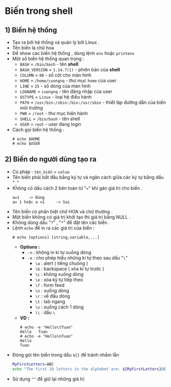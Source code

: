 # Biến trong shell
## **1) Biến hệ thống**
- Tạo ra bởi hệ thống và quản lý bởi Linux .
- Tên biến là chữ hoa
- Để show các biến hệ thống , dùng lệnh `env` hoặc `printenv`
- Một số biến hệ thống quan trọng :
    - `BASH` = `/bin/bash` - tên **shell**
    - `BASH_VERSION` = `1.14.7(1)` - phiên bản của **shell**
    - `COLUMN` = `80` - số cột cho màn hình
    - `HOME` = `/home/cuongnq` - thư mục `home` của user
    - `LINE` = `25` - số dòng của màn hình
    - `LOGNAME` = `cuongnq` - tên đăng nhập của user
    - `OSTYPE` = `Linux` - loại hệ điều hành
    - `PATH` = `/usr/bin:/sbin:/bin:/usr/sbin` - thiết lập đường dẫn của biến môi trường
    - `PWD` = `/root` - thư mục hiện hành
    - `SHELL` = `/bin/bash` - tên shell
    - `USER` = `root` - user đang login
- Cách gọi biến hệ thống :
    ```
    # echo $HOME
    # echo $USER
    ```
## **2) Biến do người dùng tạo ra**
- Cú pháp : `tên_biến` = `value`
- Tên biến phải bắt đầu bằng ký tự và ngăn cách giữa các ký tự bằng dấu "`_`"
- Không có dấu cách 2 bên toán tử "`=`" khi gán giá trị cho biến .
    ```
    a=1    -> Đúng
    a= 1 hoặc a =1     -> Sai
    ```
- Tên biến có phân biệt chữ HOA và chữ thường .
- Một biến không có giá trị khởi tạo thì giá trị bằng NULL .
- Không dùng dấu "`?`" , "`*`" để đặt tên các biến .
- Lệnh `echo` để in ra các giá trị của biến :
    ```
    # echo [options] [string,variable,...]
    ```
    - **Options :**
        - `-n` : không in kí tự xuống dòng 
        - `-e` : cho phép hiểu những kí tự theo sau dấu "`\`"
            - `\a` : alert ( tiếng chuông )
            - `\b` : backspace ( xóa kí tự trước )
            - `\c` : không xuống dòng
            - `\e` : xóa ký tự tiếp theo
            - `\f` : form feed
            - `\n` : xuống dòng
            - `\r` : về đầu dòng
            - `\t` : tab ngang
            - `\v` : xuống cách 1 dòng
            - `\\` : dấu `\`
    - **VD :**
        ```
        # echo -e "Hello\tTuan"
        Hello   Tuan
        # echo -e "Hello\nTuan"
        Hello
        Tuan
        ```
- Đóng gói tên biến trong dấu `${}` để tránh nhầm lẫn
    ```bash
    MyFirstLetters=ABC
    echo "The first 10 letters in the alphabet are: ${MyFirstLetters}DEFGHIJ"
    ```
- Sử dụng `""` để giữ lại những giá trị 